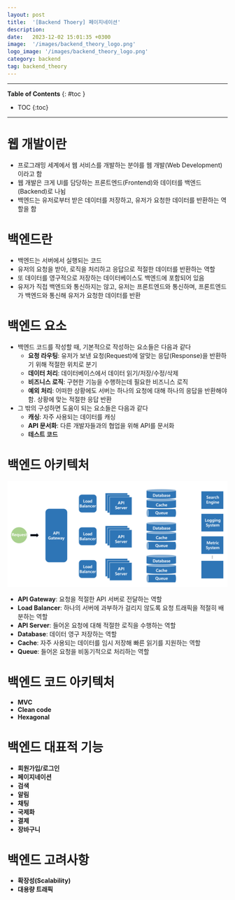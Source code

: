 ```yaml
---
layout: post
title:  '[Backend Thoery] 페이지네이션'
description: 
date:   2023-12-02 15:01:35 +0300
image:  '/images/backend_theory_logo.png'
logo_image: '/images/backend_theory_logo.png'
category: backend
tag: backend_theory
---
```


---
**Table of Contents**
{: #toc }
*  TOC
{:toc}

---

# 웹 개발이란

- 프로그래밍 세계에서 웹 서비스를 개발하는 분야를 웹 개발(Web Development)이라고 함
- 웹 개발은 크게 UI를 담당하는 프론트엔드(Frontend)와 데이터를 백엔드(Backend)로 나뉨
- 백엔드는 유저로부터 받은 데이터를 저장하고, 유저가 요청한 데이터를 반환하는 역할을 함

# 백엔드란

- 백엔드는 서버에서 실행되는 코드
- 유저의 요청을 받아, 로직을 처리하고 응답으로 적절한 데이터를 반환하는 역할
- 또 데이터를 영구적으로 저장하는 데이터베이스도 백엔드에 포함되어 있음
- 유저가 직접 백엔드와 통신하지는 않고, 유저는 프론트엔드와 통신하며, 프론트엔드가 백엔드와 통신해 유저가 요청한 데이터를 반환


# 백엔드 요소

- 백엔드 코드를 작성할 때, 기본적으로 작성하는 요소들은 다음과 같다
  - **요청 라우팅**: 유저가 보낸 요청(Request)에 알맞는 응답(Response)을 반환하기 위해 적절한 위치로 분기
  - **데이터 처리**: 데이터베이스에서 데이터 읽기/저장/수정/삭제
  - **비즈니스 로직**: 구현한 기능을 수행하는데 필요한 비즈니스 로직
  - **예외 처리**: 어떠한 상황에도 서버는 하나의 요청에 대해 하나의 응답을 반환해야함. 상황에 맞는 적절한 응답 반환
- 그 밖의 구성하면 도움이 되는 요소들은 다음과 같다
  - **캐싱**: 자주 사용되는 데이터를 캐싱
  - **API 문서화**: 다른 개발자들과의 협업을 위해 API를 문서화
  - **테스트 코드**


# 백엔드 아키텍처

![](/images/nest_1.png)

- **API Gateway**: 요청을 적절한 API 서버로 전달하는 역할
- **Load Balancer**: 하나의 서버에 과부하가 걸리지 않도록 요청 트래픽을 적절히 배분하는 역할
- **API Server**: 들어온 요청에 대해 적절한 로직을 수행하는 역할
- **Database**: 데이터 영구 저장하는 역할
- **Cache**: 자주 사용되는 데이터를 임시 저장해 빠른 읽기를 지원하는 역할
- **Queue**: 들어온 요청을 비동기적으로 처리하는 역할

# 백엔드 코드 아키텍처

- **MVC**
- **Clean code**
- **Hexagonal**

# 백엔드 대표적 기능

- **회원가입/로그인**
- **페이지네이션**
- **검색**
- **알림**
- **채팅**
- **국제화**
- **결제**
- **장바구니**


# 백엔드 고려사항

- **확장성(Scalability)**
- **대용량 트래픽**
